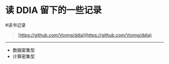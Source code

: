 # 读 DDIA 留下的一些记录

<!--more-->
#读书记录 

> [https://github.com/Vonng/ddia](https://github.com/Vonng/ddia)

---

- 数据密集型
- 计算密集型



